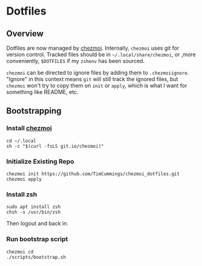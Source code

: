 
# Dotfiles

## Overview

Dotfiles are now managed by [chezmoi](https://www.chezmoi.io/). Internally, `chezmoi` uses git for version control. Tracked files should be in `~/.local/share/chezmoi`, or ,more conveniently, `$DOTFILES` if my `zshenv` has been sourced.

`chezmoi` can be directed to ignore files by adding them to `.chezmoiignore`. "Ignore" in this context means `git` will still track the ignored files, but `chezmoi` won't try to copy them on `init` or `apply`, which is what I want for something like README, etc.

## Bootstrapping

### Install [chezmoi](https://www.chezmoi.io/)

```
cd ~/.local
sh -c "$(curl -fsLS git.io/chezmoi)"
```

### Initialize Existing Repo

```
chezmoi init https://github.com/TimCummings/chezmoi_dotfiles.git
chezmoi apply
```

### Install zsh

```
sudo apt install zsh
chsh -s /usr/bin/zsh
```

Then logout and back in.

### Run bootstrap script

```
chezmoi cd
./scripts/bootstrap.sh
```
